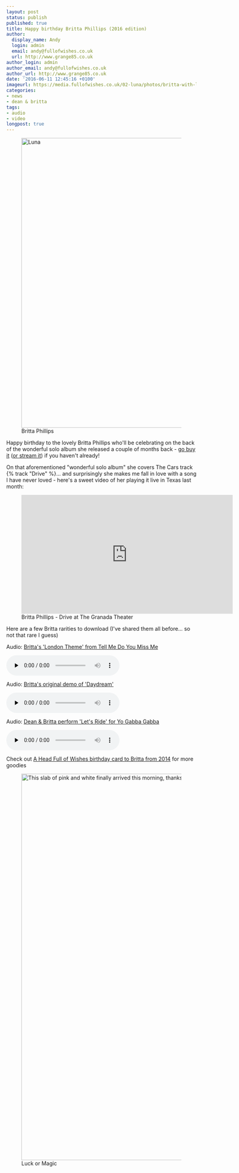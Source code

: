 ```yaml
---
layout: post
status: publish
published: true
title: Happy birthday Britta Phillips (2016 edition)
author:
  display_name: Andy
  login: admin
  email: andy@fullofwishes.co.uk
  url: http://www.grange85.co.uk
author_login: admin
author_email: andy@fullofwishes.co.uk
author_url: http://www.grange85.co.uk
date: '2016-06-11 12:45:16 +0100'
imageurl: https://media.fullofwishes.co.uk/02-luna/photos/britta-with-luna-in-london-in-2015-aba.jpg
categories:
- news
- dean & britta
tags:
- audio
- video
longpost: true
---
```

<figure><a data-flickr-embed="true"  href="https://www.flickr.com/photos/grange85/20006421039/" title="Luna"><img src="https://c8.staticflickr.com/1/286/20006421039_69bbcfed6f_b.jpg" width="1024" height="768" alt="Luna"></a><script async src="//embedr.flickr.com/assets/client-code.js" charset="utf-8"></script><figcaption>Britta Phillips</figcaption></figure>

<p class="lead">Happy birthday to the lovely Britta Phillips who'll be celebrating on the back of the wonderful solo album she released a couple of months back - <a href="http://amzn.to/22Zm2Ci">go buy it</a> (<a href="https://open.spotify.com/album/43brGW2fA599FbPHk5Zxdj">or stream it</a>) if you haven't already!</p>

<p>On that aforementioned "wonderful solo album" she covers The Cars track {% track "Drive" %}... and surprisingly she makes me fall in love with a song I have never loved - here's a sweet video of her playing it live in Texas last month:</p>
<figure class="caption aligncenter"><iframe width="560" height="315" src="https://www.youtube.com/embed/CVFUMbISiC4" frameborder="0" allowfullscreen></iframe><figcaption class="caption-text">Britta Phillips - Drive at The Granada Theater</figcaption></figure>

<p>Here are a few Britta rarities to download (I've shared them all before&hellip; so not that rare I guess)</p>
<!--more-->
<div class="well"><p class="audio">Audio: <a href="https://media.fullofwishes.co.uk/02-luna/audio/tmdymm/08-britta-phillips-london-theme.mp3">Britta's 'London Theme' from Tell Me Do You Miss Me</a></p><audio controls="controls" preload="none" src="https://media.fullofwishes.co.uk/02-luna/audio/tmdymm/08-britta-phillips-london-theme.mp3"></audio></div>

<div class="well"><p class="audio">Audio: <a href="https://media.fullofwishes.co.uk/07-dean_and_britta/audio/britta-phillips-00-daydream-demo.mp3">Britta's original demo of 'Daydream'</a></p><audio controls="controls" preload="none" src="https://media.fullofwishes.co.uk/07-dean_and_britta/audio/britta-phillips-00-daydream-demo.mp3"></audio></div>

<div class="well"><p class="audio">Audio: <a href="https://media.fullofwishes.co.uk/07-dean_and_britta/audio/00-dean-and-britta-lets-ride.mp3">Dean & Britta perform 'Let's Ride' for Yo Gabba Gabba</a></p><audio controls="controls" preload="none" src="https://media.fullofwishes.co.uk/07-dean_and_britta/audio/00-dean-and-britta-lets-ride.mp3"></audio></div>

<p>Check out <a href="https://www.fullofwishes.co.uk/2014/06/11/happy-birthday-britta-phillips-2014/">A Head Full of Wishes birthday card to Britta from 2014</a> for more goodies</p>

<figure><a data-flickr-embed="true"  href="https://www.flickr.com/photos/grange85/26913790466/" title="This slab of pink and white finally arrived this morning, thanks @britta_phillips"><img src="https://c3.staticflickr.com/8/7374/26913790466_c635eddf16_b.jpg" width="1024" height="1024" alt="This slab of pink and white finally arrived this morning, thanks @britta_phillips"></a><script async src="//embedr.flickr.com/assets/client-code.js" charset="utf-8"></script><figcaption>Luck or Magic</figcaption></figure>
